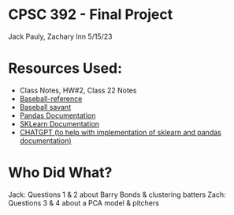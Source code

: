 # CPSC 392 - Final Project

Jack Pauly, Zachary Inn
5/15/23

# Resources Used:
- Class Notes, HW#2, Class 22 Notes
- [Baseball-reference](https://www.baseball-reference.com/)
- [Baseball savant](https://baseballsavant.mlb.com/)
- [Pandas Documentation](https://pandas.pydata.org/docs/)
- [SKLearn Documentation](https://scikit-learn.org/stable)
- [CHATGPT (to help with implementation of sklearn and pandas documentation)](https://chat.openai.com/chat)

# Who Did What?
Jack: Questions 1 & 2 about Barry Bonds & clustering batters
Zach: Questions 3 & 4 about a PCA model & pitchers